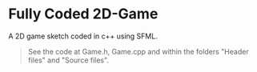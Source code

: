 # Fully Coded 2D-Game
A 2D game sketch coded in c++ using SFML.

> See the code at Game.h, Game.cpp and within the folders "Header files" and "Source files".
